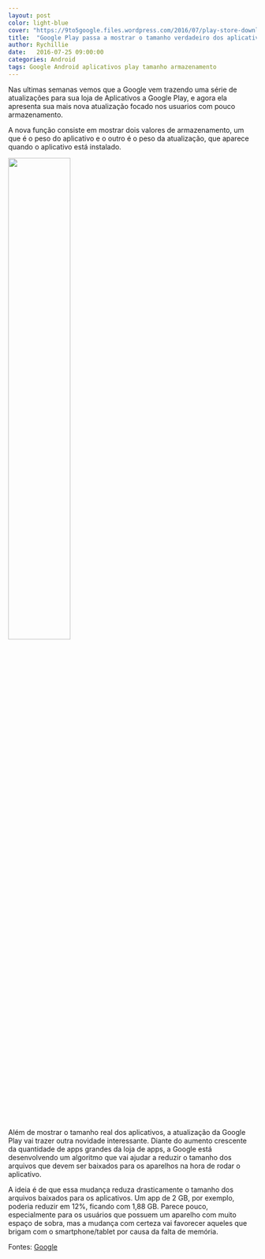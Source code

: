 ```yaml
---
layout: post
color: light-blue
cover: "https://9to5google.files.wordpress.com/2016/07/play-store-download-size.png?w=1500&h=0#038;h=500"
title:  "Google Play passa a mostrar o tamanho verdadeiro dos aplicativos e updates"
author: Rychillie
date:   2016-07-25 09:00:00
categories: Android
tags: Google Android aplicativos play tamanho armazenamento
---
```

Nas ultimas semanas vemos que a Google vem trazendo uma série de atualizações para sua loja de Aplicativos a Google Play, e agora ela apresenta sua mais nova atualização focado nos usuarios com pouco armazenamento.

A nova função consiste em mostrar dois valores de armazenamento, um que é o peso do aplicativo e o outro é o peso da atualização, que aparece quando o aplicativo está instalado.

<img src="https://9to5google.files.wordpress.com/2016/07/play-store-download-size.png?w=1500&h=0#038;h=500" align="middle" width="50%">

Além de mostrar o tamanho real dos aplicativos, a atualização da Google Play vai trazer outra novidade interessante. Diante do aumento crescente da quantidade de apps grandes da loja de apps, a Google está desenvolvendo um algoritmo que vai ajudar a reduzir o tamanho dos arquivos que devem ser baixados para os aparelhos na hora de rodar o aplicativo.

A ideia é de que essa mudança reduza drasticamente o tamanho dos arquivos baixados para os aplicativos. Um app de 2 GB, por exemplo, poderia reduzir em 12%, ficando com 1,88 GB. Parece pouco, especialmente para os usuários que possuem um aparelho com muito espaço de sobra, mas a mudança com certeza vai favorecer aqueles que brigam com o smartphone/tablet por causa da falta de memória. 

Fontes: <a href="http://android-developers.blogspot.com.br/2016/07/improvements-for-smaller-app-downloads.html">Google</a>

<script async src="//pagead2.googlesyndication.com/pagead/js/adsbygoogle.js"></script>
<!-- Final_texto_okgnow -->
<ins class="adsbygoogle"
     style="display:block"
     data-ad-client="ca-pub-7837358846130941"
     data-ad-slot="9265933715"
     data-ad-format="auto"></ins>
<script>
(adsbygoogle = window.adsbygoogle || []).push({});
</script>
